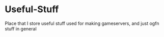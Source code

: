 # Useful-Stuff
Place that I store useful stuff used for making gameservers, and just ogfn stuff in general

